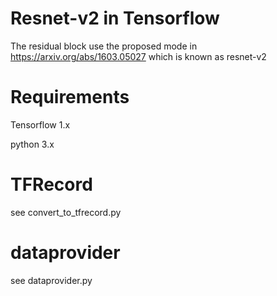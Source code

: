 # Resnet-v2 in Tensorflow

The residual block use the proposed mode in https://arxiv.org/abs/1603.05027  which is known as resnet-v2

# Requirements
Tensorflow 1.x

python 3.x

# TFRecord
see convert_to_tfrecord.py

# dataprovider
see dataprovider.py
